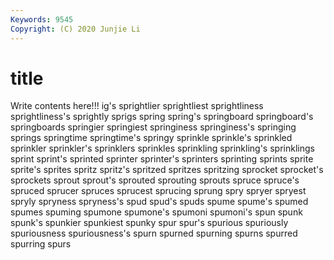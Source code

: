 ```yaml
---
Keywords: 9545
Copyright: (C) 2020 Junjie Li
---
```


# title

Write contents here!!!
ig's 
sprightlier 
sprightliest 
sprightliness 
sprightliness's 
sprightly 
sprigs 
spring 
spring's
springboard 
springboard's 
springboards 
springier 
springiest 
springiness 
springiness's 
springing 
springs 
springtime
springtime's 
springy 
sprinkle 
sprinkle's 
sprinkled 
sprinkler 
sprinkler's 
sprinklers 
sprinkles 
sprinkling
sprinkling's 
sprinklings 
sprint 
sprint's 
sprinted 
sprinter 
sprinter's 
sprinters 
sprinting 
sprints
sprite 
sprite's 
sprites 
spritz 
spritz's 
spritzed 
spritzes 
spritzing 
sprocket 
sprocket's
sprockets 
sprout 
sprout's 
sprouted 
sprouting 
sprouts 
spruce 
spruce's 
spruced 
sprucer
spruces 
sprucest 
sprucing 
sprung 
spry 
spryer 
spryest 
spryly 
spryness 
spryness's
spud 
spud's 
spuds 
spume 
spume's 
spumed 
spumes 
spuming 
spumone 
spumone's
spumoni 
spumoni's 
spun 
spunk 
spunk's 
spunkier 
spunkiest 
spunky 
spur 
spur's
spurious 
spuriously 
spuriousness 
spuriousness's 
spurn 
spurned 
spurning 
spurns 
spurred 
spurring
spurs 

